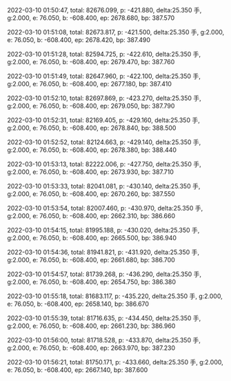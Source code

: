 2022-03-10 01:50:47, total: 82676.099, p: -421.880, delta:25.350 手, g:2.000, e: 76.050, b: -608.400, ep: 2678.680, bp: 387.570

2022-03-10 01:51:08, total: 82673.817, p: -421.500, delta:25.350 手, g:2.000, e: 76.050, b: -608.400, ep: 2678.420, bp: 387.490

2022-03-10 01:51:28, total: 82594.725, p: -422.610, delta:25.350 手, g:2.000, e: 76.050, b: -608.400, ep: 2679.470, bp: 387.760

2022-03-10 01:51:49, total: 82647.960, p: -422.100, delta:25.350 手, g:2.000, e: 76.050, b: -608.400, ep: 2677.180, bp: 387.410

2022-03-10 01:52:10, total: 82697.869, p: -423.270, delta:25.350 手, g:2.000, e: 76.050, b: -608.400, ep: 2679.050, bp: 387.790

2022-03-10 01:52:31, total: 82169.405, p: -429.160, delta:25.350 手, g:2.000, e: 76.050, b: -608.400, ep: 2678.840, bp: 388.500

2022-03-10 01:52:52, total: 82124.663, p: -429.140, delta:25.350 手, g:2.000, e: 76.050, b: -608.400, ep: 2678.380, bp: 388.440

2022-03-10 01:53:13, total: 82222.006, p: -427.750, delta:25.350 手, g:2.000, e: 76.050, b: -608.400, ep: 2673.930, bp: 387.710

2022-03-10 01:53:33, total: 82041.081, p: -430.140, delta:25.350 手, g:2.000, e: 76.050, b: -608.400, ep: 2670.260, bp: 387.550

2022-03-10 01:53:54, total: 82007.460, p: -430.970, delta:25.350 手, g:2.000, e: 76.050, b: -608.400, ep: 2662.310, bp: 386.660

2022-03-10 01:54:15, total: 81995.188, p: -430.020, delta:25.350 手, g:2.000, e: 76.050, b: -608.400, ep: 2665.500, bp: 386.940

2022-03-10 01:54:36, total: 81941.821, p: -431.920, delta:25.350 手, g:2.000, e: 76.050, b: -608.400, ep: 2661.680, bp: 386.700

2022-03-10 01:54:57, total: 81739.268, p: -436.290, delta:25.350 手, g:2.000, e: 76.050, b: -608.400, ep: 2654.750, bp: 386.380

2022-03-10 01:55:18, total: 81683.117, p: -435.220, delta:25.350 手, g:2.000, e: 76.050, b: -608.400, ep: 2658.140, bp: 386.670

2022-03-10 01:55:39, total: 81716.635, p: -434.450, delta:25.350 手, g:2.000, e: 76.050, b: -608.400, ep: 2661.230, bp: 386.960

2022-03-10 01:56:00, total: 81718.528, p: -433.870, delta:25.350 手, g:2.000, e: 76.050, b: -608.400, ep: 2663.970, bp: 387.230

2022-03-10 01:56:21, total: 81750.171, p: -433.660, delta:25.350 手, g:2.000, e: 76.050, b: -608.400, ep: 2667.140, bp: 387.600